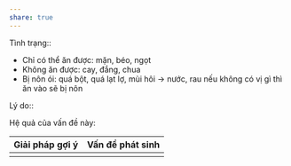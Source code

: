```yaml
---
share: true
---
```

Tình trạng:: 
-   Chỉ có thể ăn được: mặn, béo, ngọt
-   Không ăn được: cay, đắng, chua
-   Bị nôn ói: quá bột, quá lạt lợ, mùi hôi → nước, rau nếu không có vị gì thì ăn vào sẽ bị nôn

Lý do:: 

Hệ quả của vấn đề này:


| Giải pháp gợi ý | Vấn đề phát sinh |
| --------------- | ---------------- |
|                 |                  |
